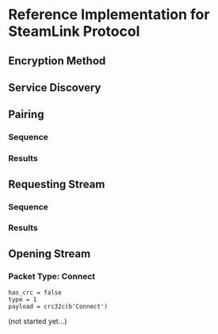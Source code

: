 # Reference Implementation for SteamLink Protocol

## Encryption Method

## Service Discovery

## Pairing

### Sequence

### Results

## Requesting Stream

### Sequence

### Results

## Opening Stream

### Packet Type: Connect

```
has_crc = false
type = 1
payload = crc32c(b'Connect')
```

(not started yet...)